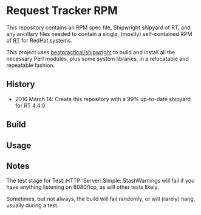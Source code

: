 Request Tracker RPM
=============

This repository contains an RPM spec file, Shipwright shipyard of RT, and any
ancillary files needed to contain a single, (mostly) self-contained RPM of [RT](https://github.com/bestpractical/rt)
for RedHat systems.

This project uses
[bestpractical/shipwright](https://github.com/bestpractical/shipwright) to
build and install all the necessary Perl modules, plus some system libraries,
in a relocatable and repeatable fashion.

History
-------
* 2016 March 14: Create this repository with a 99% up-to-date shipyard for RT 4.4.0


Build
-----


Usage
-----

Notes
-----
The test stage for Test::HTTP::Server::Simple::StashWarnings will fail if you have anything listening on 8080/tcp, as will other tests likely.

Sometimes, but not always, the build will fail randomly, or will (rarely) hang, usually during a test.
